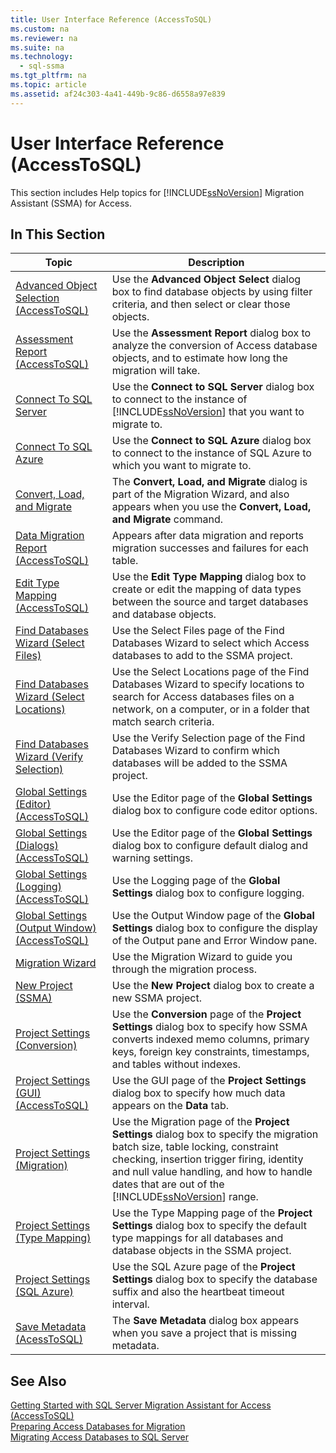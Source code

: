 ```yaml
---
title: User Interface Reference (AccessToSQL)
ms.custom: na
ms.reviewer: na
ms.suite: na
ms.technology: 
  - sql-ssma
ms.tgt_pltfrm: na
ms.topic: article
ms.assetid: af24c303-4a41-449b-9c86-d6558a97e839
---
```

# User Interface Reference (AccessToSQL)
This section includes Help topics for [!INCLUDE[ssNoVersion](../content/includes/ssNoVersion_md.md)] Migration Assistant (SSMA) for Access.  
  
## In This Section  
  
|Topic|Description|  
|---------|---------------|  
|[Advanced Object Selection  &#40;AccessToSQL&#41;](../content/Advanced-Object-Selection---AccessToSQL-.md)|Use the **Advanced Object Select** dialog box to find database objects by using filter criteria, and then select or clear those objects.|  
|[Assessment Report &#40;AccessToSQL&#41;](../content/Assessment-Report--AccessToSQL-.md)|Use the **Assessment Report** dialog box to analyze the conversion of Access database objects, and to estimate how long the migration will take.|  
|[Connect To SQL Server](assetId:///ceb77a97-d6d5-4a92-90a6-342e97d12b54)|Use the **Connect to SQL Server** dialog box to connect to the instance of [!INCLUDE[ssNoVersion](../content/includes/ssNoVersion_md.md)] that you want to migrate to.|  
|[Connect To SQL Azure](assetId:///bf44b236-d9be-41ae-a5fd-bd73038e505f)|Use the **Connect to SQL Azure** dialog box to connect to the instance of SQL Azure to which you want to migrate to.|  
|[Convert, Load, and Migrate](assetId:///4ec83e96-88a5-4b7b-8d5a-f3429d9a936b)|The **Convert, Load, and Migrate** dialog is part of the Migration Wizard, and also appears when you use the **Convert, Load, and Migrate** command.|  
|[Data Migration Report &#40;AccessToSQL&#41;](../content/Data-Migration-Report--AccessToSQL-.md)|Appears after data migration and reports migration successes and failures for each table.|  
|[Edit Type Mapping &#40;AccessToSQL&#41;](../content/Edit-Type-Mapping--AccessToSQL-.md)|Use the **Edit Type Mapping** dialog box to create or edit the mapping of data types between the source and target databases and database objects.|  
|[Find Databases Wizard (Select Files)](assetId:///2f574a34-4bab-40a4-89a8-ad4907ffc3fd)|Use the Select Files page of the Find Databases Wizard to select which Access databases to add to the SSMA project.|  
|[Find Databases Wizard (Select Locations)](assetId:///00b2d32a-998b-47a7-b25c-589b5bd6777a)|Use the Select Locations page of the Find Databases Wizard to specify locations to search for Access databases files on a network, on a computer, or in a folder that match search criteria.|  
|[Find Databases Wizard (Verify Selection)](assetId:///62e20e03-50cc-4ac8-8072-524d194d2ec3)|Use the Verify Selection page of the Find Databases Wizard to confirm which databases will be added to the SSMA project.|  
|[Global Settings &#40;Editor&#41; &#40;AccessToSQL&#41;](../content/Global-Settings--Editor---AccessToSQL-.md)|Use the Editor page of the **Global Settings** dialog box to configure code editor options.|  
|[Global Settings &#40;Dialogs&#41; &#40;AccessToSQL&#41;](../content/Global-Settings--Dialogs---AccessToSQL-.md)|Use the Editor page of the **Global Settings** dialog box to configure default dialog and warning settings.|  
|[Global Settings &#40;Logging&#41; &#40;AccessToSQL&#41;](../content/Global-Settings--Logging---AccessToSQL-.md)|Use the Logging page of the **Global Settings** dialog box to configure logging.|  
|[Global Settings &#40;Output Window&#41; &#40;AccessToSQL&#41;](../content/Global-Settings--Output-Window---AccessToSQL-.md)|Use the Output Window page of the **Global Settings** dialog box to configure the display of the Output pane and Error Window pane.|  
|[Migration Wizard](assetId:///5bab5914-b2ae-4795-8cf5-83e42d64bef2)|Use the Migration Wizard to guide you through the migration process.|  
|[New Project (SSMA)](assetId:///ca294f6d-eeb5-42ca-9306-156281a3f0f3)|Use the **New Project** dialog box to create a new SSMA project.|  
|[Project Settings (Conversion)](assetId:///bcebc635-c638-4ddb-924c-b9ccfef86388)|Use the **Conversion** page of the **Project Settings** dialog box to specify how SSMA converts indexed memo columns, primary keys, foreign key constraints, timestamps, and tables without indexes.|  
|[Project Settings &#40;GUI&#41; &#40;AccessToSQL&#41;](../content/Project-Settings--GUI---AccessToSQL-.md)|Use the GUI page of the **Project Settings** dialog box to specify how much data appears on the **Data** tab.|  
|[Project Settings (Migration)](assetId:///4caebc9c-8680-4b99-a8fa-89c43161c95d)|Use the Migration page of the **Project Settings** dialog box to specify the migration batch size, table locking, constraint checking, insertion trigger firing, identity and null value handling, and how to handle dates that are out of the [!INCLUDE[ssNoVersion](../content/includes/ssNoVersion_md.md)] range.|  
|[Project Settings (Type Mapping)](assetId:///b87b9683-abed-4677-8c50-18bdba704655)|Use the Type Mapping page of the **Project Settings** dialog box to specify the default type mappings for all databases and database objects in the SSMA project.|  
|[Project Settings (SQL Azure)](assetId:///bbb8a204-d0e4-4f0b-9709-271feb1f136e)|Use the SQL Azure page of the **Project Settings** dialog box to specify the database suffix and also the heartbeat timeout interval.|  
|[Save Metadata &#40;AcessToSQL&#41;](../content/Save-Metadata--AcessToSQL-.md)|The **Save Metadata** dialog box appears when you save a project that is missing metadata.|  
  
## See Also  
[Getting Started with SQL Server Migration Assistant for Access &#40;AccessToSQL&#41;](../content/Getting-Started-with-SQL-Server-Migration-Assistant-for-Access--AccessToSQL-.md)  
[Preparing Access Databases for Migration](assetId:///9b80a9e0-08e7-4b4d-b5ec-cc998d3f5114)  
[Migrating Access Databases to SQL Server](assetId:///76a3abcf-2998-4712-9490-fe8d872c89ca)  
  
